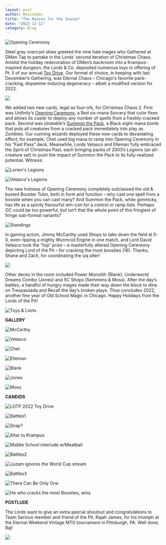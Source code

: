 ```yaml
---
layout: post
author: Mosstodon
title: "The Reason for the Season"
date: "2022-12-12"
category: Blog
---
```


![Opening Ceremony](/assets/images/banners/opening-ceremony.jpg)

Steel gray overcast skies greeted the nine hale mages who Gathered at DMen Tap to partake in the Lords’ second iteration of Christmas Chaos. Amidst the holiday redecoration of DMen’s backroom into a Krampus-inspired dungeon, the Lords & Co. deposited numerous toys in offering of Pt. II of our annual [Toy Drive](https://www.advocatechildrenshospital.com/health-resources/support-services/child-life-program/make-a-donation/). Our format of choice, in keeping with last December’s Gathering, was Eternal Chaos – Chicago's favorite pack-cracking, dopamine-inducing degeneracy – albeit a modified version for 2022.

![](/assets/images/2022/xmaschaos2/xmaschaos2.jpg)

We added two new cards, legal as four-ofs, for Christmas Chaos 2. First was *Unfinity’s* [Opening Ceremony](https://scryfall.com/card/unf/118/opening-ceremony), a Red six-mana Sorcery that color fixes and allows its caster to deploy any number of spells from a freshly-cracked pack. Second was *Unstable’s* [Summon the Pack](https://scryfall.com/card/ust/74/summon-the-pack), a Black eight-mana bomb that puts all creatures from a cracked pack immediately into play as Zombies. Our cunning wizards deployed these new cards to devastating effect; for example, Chet used big mana to ramp into Opening Ceremony in his “Fast Pass” deck. Meanwhile, Lords Velasco and Elleman fully embraced the Spirit of Christmas Past, each bringing packs of 2003’s *Legions* (an all-creature set) to push the impact of Summon the Pack to its fully-realized potential. Witness:

![Lorien's Legions](/assets/images/2022/xmaschaos2/lorienlegions.jpg)

![Velasco's Legions](/assets/images/2022/xmaschaos2/velascolegions.jpg)

The new hotness of Opening Ceremony completely outclassed the old & busted Booster Tutor, both in form and function – why cast one spell from a boostie when you can cast many? And Summon the Pack, while gimmicky, has life as a spicily flavourful win-con for a control or ramp lists. Perhaps OC could be too powerful, but isn’t that the whole point of this fringiest of fringe sub-format variants?

![Standings](/assets/images/2022/xmaschaos2/standings.jfif)

In gaming action, Jimmy McCarthy used Shops to take down the field at 5-0, even ripping a mighty Wurmcoil Engine in one match, and Lord David Velasco took the “top” prize – a masterfully altered Opening Ceremony depicting Lord of the Pit – for cracking the most boosties (16). Thanks, Shane and Zach, for coordinating the siq alter!

![](/assets/images/2022/xmaschaos2/lotpalter.jpg)

Other decks in the room included Power Monolith (Blank), Underworld Dreams Combo (Jones) and 5C Shops (Semmens & Moss). After the day’s battles, a handful of hungry mages made their way down the block to dine on Trespassada and Recall the day’s broken plays. Thus concludes 2022, another fine year of Old School Magic in Chicago. Happy Holidays from the Lords of the Pit!

![Toys & Loots](/assets/images/2022/xmaschaos2/loots.jpg)

**GALLERY**

![McCarthy](/assets/images/2022/xmaschaos2/lists/01jimmy.jpg)

![Velasco](/assets/images/2022/xmaschaos2/lists/02velasco.jpg)

![Chet](/assets/images/2022/xmaschaos2/lists/03chet.jpg)

![Elleman](/assets/images/2022/xmaschaos2/lists/04elleman.jpg)

![Blank](/assets/images/2022/xmaschaos2/lists/06blank.jpg)

![Jones](/assets/images/2022/xmaschaos2/lists/07jones.jpg)

![Moss](/assets/images/2022/xmaschaos2/lists/09moss.jpg)

**CANDIDS**

![LOTP 2022 Toy Drive](/assets/images/2022/xmaschaos2/lotp2022toydrive.jpg)

![Battles1](/assets/images/2022/xmaschaos2/battles1.jpg)

![Snap?](/assets/images/2022/xmaschaos2/keeper.jpg)

![Altar to Krampus](/assets/images/2022/xmaschaos2/krampusaltar.jpg)

![Middle School interlude w/Meatball](/assets/images/2022/xmaschaos2/meatball.jpg)

![Battles2](/assets/images/2022/xmaschaos2/battles2.jpg)

![Juzam ignores the World Cup stream](/assets/images/2022/xmaschaos2/worldcup.jpg)

![Battles3](/assets/images/2022/xmaschaos2/wurmcoil.jpg)

![There Can Be Only One](/assets/images/2022/xmaschaos2/jimmy.jpg)

![He who cracks the most Boosties, wins](/assets/images/2022/xmaschaos2/velasco.jpg)

**POSTLUDE**

The Lords want to give an extra special shoutout and congratulations to Team Serious member and friend of the Pit, Rajah James, for his triumph at the Eternal Weekend Vintage MTG tournament in Pittsburgh, PA. Well done, Raj!

![](/assets/images/2022/xmaschaos2/LH1finals.jpg)
